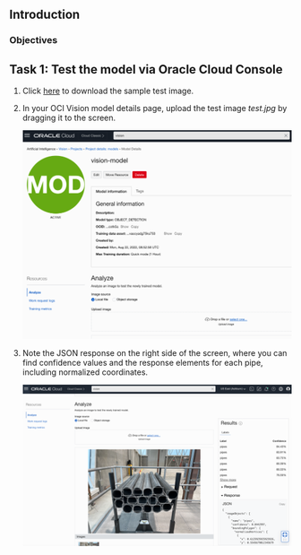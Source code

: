 ## Introduction

### Objectives

## Task 1: Test the model via Oracle Cloud Console

1. Click [here](https://github.com/oracle-livelabs/oci/raw/main/oci-vision-inventory/images/model/test.jpg) to download the sample test image. 

2. In your OCI Vision model details page, upload the test image *test.jpg* by dragging it to the screen.

   ![Test the OCI Vision model - 1](../images/test_model1.png)

3. Note the JSON response on the right side of the screen, where you can find confidence values and the response elements for each pipe, including normalized coordinates.

   ![Test the OCI Vision model - 2](../images/test_model2.png)

